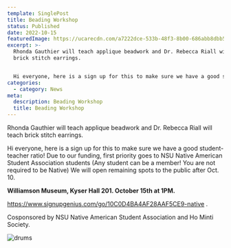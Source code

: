 ```yaml
---
template: SinglePost
title: Beading Workshop
status: Published
date: 2022-10-15
featuredImage: https://ucarecdn.com/a7222dce-533b-48f3-8b00-686abb8dbb50/
excerpt: >-
  Rhonda Gauthier will teach applique beadwork and Dr. Rebecca Riall will teach
  brick stitch earrings.


  Hi everyone, here is a sign up for this to make sure we have a good student-teacher ratio! Due to our funding, first priority goes to NSU Native American Student Association students (Any student can be a member! You are not required to be Native) We will open remaining spots to the public after Oct. 10.
categories:
  - category: News
meta:
  description: Beading Workshop
  title: Beading Workshop
---
```

Rhonda Gauthier will teach applique beadwork and Dr. Rebecca Riall will teach brick stitch earrings.

Hi everyone, here is a sign up for this to make sure we have a good student-teacher ratio! Due to our funding, first priority goes to NSU Native American Student Association students (Any student can be a member! You are not required to be Native) We will open remaining spots to the public after Oct. 10.

**Williamson Museum, Kyser Hall 201. October 15th at 1PM.**

https://www.signupgenius.com/go/10C0D4BA4AF28AAF5CE9-native .

Cosponsored by NSU Native American Student Association and Ho Minti Society. 



![drums](https://ucarecdn.com/e67febd1-7ece-45e3-8421-8e37e49494b0/ "drums")